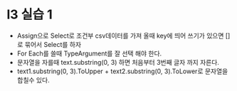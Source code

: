 # l3 실습 1

* Assign으로 Select로 조건부 csv데이터를 가져 올때 key에 띄어 쓰기가 있으면 []로 묶어서 Select를 하자
* For Each를 쓸때 TypeArgument를 잘 선택 해야 한다.
* 문자열을 자를때 text.substring(0, 3) 하면 처음부터 3번째 글자 까지 자른다.
* text1.substring(0, 3).ToUpper + text2.substring(0, 3).ToLower로 문자열을 합칠수 있다. 